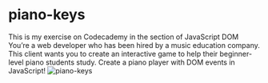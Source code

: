 # piano-keys
This is my exercise on Codecademy in the section of JavaScript DOM
You’re a web developer who has been hired by a music education company. This client wants you to create an interactive game to help their beginner-level piano students study. Create a piano player with DOM events in JavaScript!
![piano-keys](https://user-images.githubusercontent.com/45632981/116125800-394cc500-a6c6-11eb-823e-e101dda93583.png)
